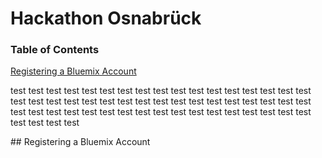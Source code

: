 # Hackathon Osnabrück

### Table of Contents
[Registering a Bluemix Account](#bluemixlogin)

test
test
test
test
test
test
test
test
test
test
test
test
test
test
test
test
test
test
test
test
test
test
test
test
test
test
test
test
test
test
test
test
test
test
test
test
test
test
test
test
test
test
test
test
test
test
test
test
test
test
test
test
test
test
test

<a name="bluemixlogin" />
## Registering a Bluemix Account
